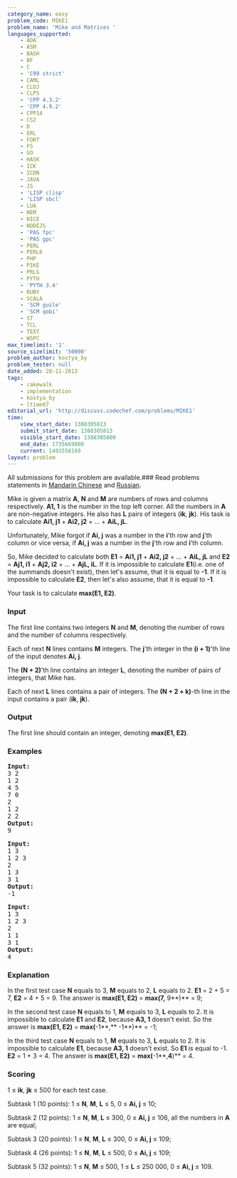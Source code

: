 ```yaml
---
category_name: easy
problem_code: MIKE1
problem_name: 'Mike and Matrices '
languages_supported:
    - ADA
    - ASM
    - BASH
    - BF
    - C
    - 'C99 strict'
    - CAML
    - CLOJ
    - CLPS
    - 'CPP 4.3.2'
    - 'CPP 4.9.2'
    - CPP14
    - CS2
    - D
    - ERL
    - FORT
    - FS
    - GO
    - HASK
    - ICK
    - ICON
    - JAVA
    - JS
    - 'LISP clisp'
    - 'LISP sbcl'
    - LUA
    - NEM
    - NICE
    - NODEJS
    - 'PAS fpc'
    - 'PAS gpc'
    - PERL
    - PERL6
    - PHP
    - PIKE
    - PRLG
    - PYTH
    - 'PYTH 3.4'
    - RUBY
    - SCALA
    - 'SCM guile'
    - 'SCM qobi'
    - ST
    - TCL
    - TEXT
    - WSPC
max_timelimit: '1'
source_sizelimit: '50000'
problem_author: kostya_by
problem_tester: null
date_added: 28-11-2013
tags:
    - cakewalk
    - implementation
    - kostya_by
    - ltime07
editorial_url: 'http://discuss.codechef.com/problems/MIKE1'
time:
    view_start_date: 1388305813
    submit_start_date: 1388305813
    visible_start_date: 1388305800
    end_date: 1735669800
    current: 1493558169
layout: problem
---
```

All submissions for this problem are available.###  Read problems statements in [Mandarin Chinese](http://www.codechef.com/download/translated/LTIME07/mandarin/MIKE1.pdf) and [Russian](http://www.codechef.com/download/translated/LTIME07/russian/MIKE1.pdf).

Mike is given a matrix **A**, **N** and **M** are numbers of rows and columns respectively. **A1, 1** is the number in the top left corner. All the numbers in **A** are non-negative integers. He also has **L** pairs of integers (**ik**, **jk**). His task is to calculate **Ai1, j1** + **Ai2, j2** + ... + **AiL, jL**.

Unfortunately, Mike forgot if **Ai, j** was a number in the **i**'th row and **j**'th column or vice versa, if **Ai, j** was a number in the **j**'th row and **i**'th column.

So, Mike decided to calculate both **E1** = **Ai1, j1** + **Ai2, j2** + ... + **AiL, jL** and **E2** = **Aj1, i1** + **Aj2, i2** + ... + **AjL, iL**. If it is impossible to calculate **E1**(i.e. one of the summands doesn't exist), then let's assume, that it is equal to **-1**. If it is impossible to calculate **E2**, then let's also assume, that it is equal to **-1**.

Your task is to calculate **max(**E1**, **E2**)**.

### Input

The first line contains two integers **N** and **M**, denoting the number of rows and the number of columns respectively.

Each of next **N** lines contains **M** integers. The **j**'th integer in the **(i + 1)**'th line of the input denotes **Ai, j**.

The **(N + 2)**'th line contains an integer **L**, denoting the number of pairs of integers, that Mike has.

Each of next **L** lines contains a pair of integers. The **(N + 2 + k)**-th line in the input contains a pair (**ik**, **jk**).

### Output

The first line should contain an integer, denoting **max(**E1**, **E2**)**.

### Examples

<pre><b>Input:</b>
3 2
1 2
4 5
7 0
2
1 2
2 2
<b>Output:</b>
9
</pre>
<pre><b>Input:</b>
1 3
1 2 3
2
1 3
3 1
<b>Output:</b>
-1
</pre>
<pre><b>Input:</b>
1 3
1 2 3
2
1 1
3 1
<b>Output:</b>
4
</pre>
### Explanation

In the first test case **N** equals to 3, **M** equals to 2, **L** equals to 2. **E1** = 2 + 5 = 7, **E2** = 4 + 5 = 9. The answer is **max(**E1**, **E2**)** = **max(**7**,** 9**)** = 9;

In the second test case **N** equals to 1, **M** equals to 3, **L** equals to 2. It is impossible to calculate **E1** and **E2**, because **A3, 1** doesn't exist. So the answer is **max(**E1**, **E2**)** = **max(**-1**,** -1**)** = -1;

In the third test case **N** equals to 1, **M** equals to 3, **L** equals to 2. It is impossible to calculate **E1**, because **A3, 1** doesn't exist. So **E1** is equal to -1. **E2** = 1 + 3 = 4. The answer is **max(**E1**, **E2**)** = **max(**-1**,**4**)** = 4.

### Scoring

1 ≤ **ik**, **jk** ≤ 500 for each test case.

Subtask 1 (10 points): 1 ≤ **N**, **M**, **L** ≤ 5, 0 ≤ **Ai, j** ≤ 10;

Subtask 2 (12 points): 1 ≤ **N**, **M**, **L** ≤ 300, 0 ≤ **Ai, j** ≤ 106, all the numbers in **A** are equal;

Subtask 3 (20 points): 1 ≤ **N**, **M**, **L** ≤ 300, 0 ≤ **Ai, j** ≤ 109;

Subtask 4 (26 points): 1 ≤ **N**, **M**, **L** ≤ 500, 0 ≤ **Ai, j** ≤ 109;

Subtask 5 (32 points): 1 ≤ **N**, **M** ≤ 500, 1 ≤ **L** ≤ 250 000, 0 ≤ **Ai, j** ≤ 109.
